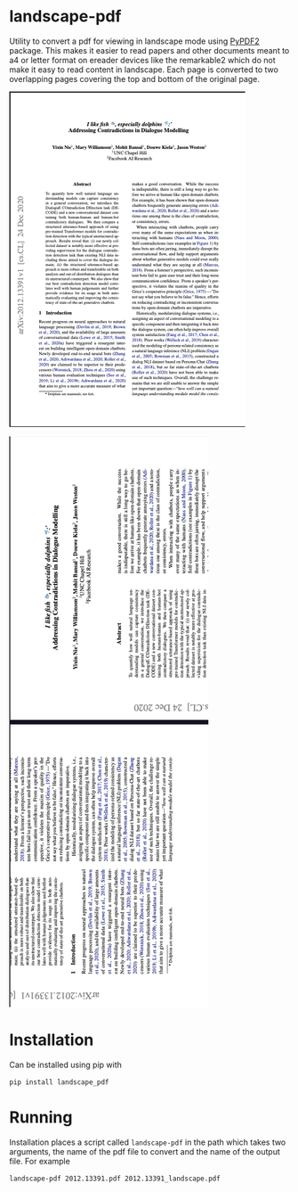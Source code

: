 # landscape-pdf
Utility to convert a pdf for viewing in landscape mode using
[PyPDF2](https://pypi.org/project/PyPDF2/) package. This makes
it easier to read papers and other documents meant to a4 or
letter format on ereader devices like the remarkable2 which
do not make it easy to read content in landscape. Each
page is converted to two overlapping pages covering the
top and bottom of the original page.

![before](imgs/before.png)

![after](imgs/after.png)

# Installation
Can be installed using pip with

```
pip install landscape_pdf
```

# Running
Installation places a script called `landscape-pdf` in the path which takes two arguments, the name of the pdf file to convert and the name of the output file. For example

```
landscape-pdf 2012.13391.pdf 2012.13391_landscape.pdf
```


